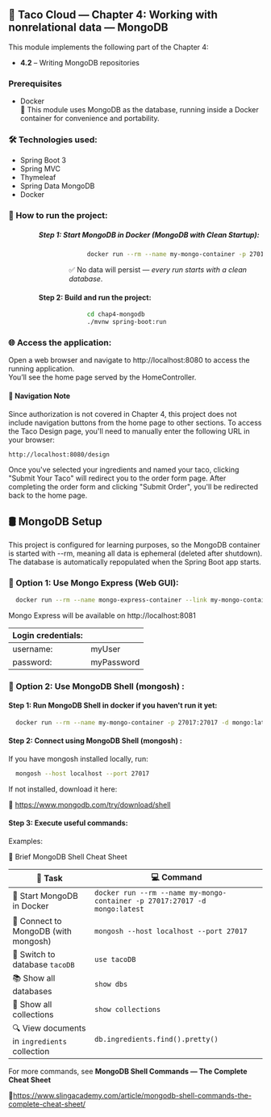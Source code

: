 ## 🌮 Taco Cloud — Chapter 4: Working with nonrelational data — MongoDB
This module implements the following part of the Chapter 4:
- **4.2** –  Writing MongoDB repositories


### Prerequisites
- Docker
  <br> 🧪 This module uses MongoDB as the database, running inside a Docker container for convenience and portability.

### 🛠 Technologies used:
- Spring Boot 3
- Spring MVC
- Thymeleaf
- Spring Data MongoDB
- Docker

### 🚀 How to run the project:
<div style="margin-left:60px">

##### Step 1: Start MongoDB in Docker (MongoDB with Clean Startup):
<div style="margin-left:60px">

```bash
     docker run --rm --name my-mongo-container -p 27017:27017 -d mongo:latest
```
✅ No data will persist — *every run starts with a clean database*.
</div>


#### Step 2: Build and run the project:
<div style="margin-left:60px">

```bash
     cd chap4-mongodb
     ./mvnw spring-boot:run
```
</div>

</div>

### 🌐 Access the application:
Open a web browser and navigate to http://localhost:8080 to access the running application.
<br> You’ll see the home page served by the HomeController.
#### 🚧 Navigation Note
Since authorization is not covered in Chapter 4,
this project does not include navigation buttons from the home page to other sections.
To access the Taco Design page, you'll need to manually enter the following URL in your browser:
```
http://localhost:8080/design
```
Once you've selected your ingredients and named your taco, clicking "Submit Your Taco" will redirect you to the order form page.
After completing the order form and clicking "Submit Order", you'll be redirected back to the home page.

## 🛢️ MongoDB Setup
This project is configured for learning purposes, so the MongoDB container is started with --rm, 
meaning all data is ephemeral (deleted after shutdown). 
The database is automatically repopulated when the Spring Boot app starts.

### 🔧 Option 1: Use Mongo Express (Web GUI):
```bash
  docker run --rm --name mongo-express-container --link my-mongo-container:mongo -p 8081:8081 -e ME_CONFIG_MONGODB_SERVER=mongo -e ME_CONFIG_BASICAUTH_USERNAME=myUser -e ME_CONFIG_BASICAUTH_PASSWORD=myPassword -d mongo-express
```
Mongo Express will be available on http://localhost:8081

| **Login credentials:** |               |
|------------------------|---------------|
| username:              | myUser        |
| password:              | myPassword    |

### 🐚 Option 2: Use MongoDB Shell (mongosh) :
#### Step 1: Run MongoDB Shell in docker if you haven't run it yet:
```bash
  docker run --rm --name my-mongo-container -p 27017:27017 -d mongo:latest
```
#### Step 2: Connect using MongoDB Shell (mongosh) :
If you have mongosh installed locally, run:

```bash
  mongosh --host localhost --port 27017
```  
  If not installed, download it here:

🔗 https://www.mongodb.com/try/download/shell   

#### Step 3: Execute useful commands:
Examples:

🧰 Brief MongoDB Shell Cheat Sheet

| 🧩 Task                                                                | 💻 Command                                                                           |
|------------------------------------------------------------------------|--------------------------------------------------------------------------------------|
| 🔌 Start MongoDB in Docker                                             | `docker run --rm --name my-mongo-container -p 27017:27017 -d mongo:latest`           |
| 🔗 Connect to MongoDB (with mongosh)                                   | `mongosh --host localhost --port 27017`                                              |
| 🔄 Switch to database `tacoDB`                                         | `use tacoDB`                                                                         |
| 📚 Show all databases                                                  | `show dbs`                                                                           |
| 📁 Show all collections                                                | `show collections`                                                                   |
| 🔍 View documents in `ingredients` collection                          | `db.ingredients.find().pretty()`                                                     |


For more commands, see **MongoDB Shell Commands — The Complete Cheat Sheet**


🔗https://www.slingacademy.com/article/mongodb-shell-commands-the-complete-cheat-sheet/